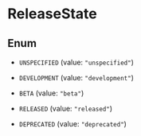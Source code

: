 
# ReleaseState

## Enum


* `UNSPECIFIED` (value: `"unspecified"`)

* `DEVELOPMENT` (value: `"development"`)

* `BETA` (value: `"beta"`)

* `RELEASED` (value: `"released"`)

* `DEPRECATED` (value: `"deprecated"`)



